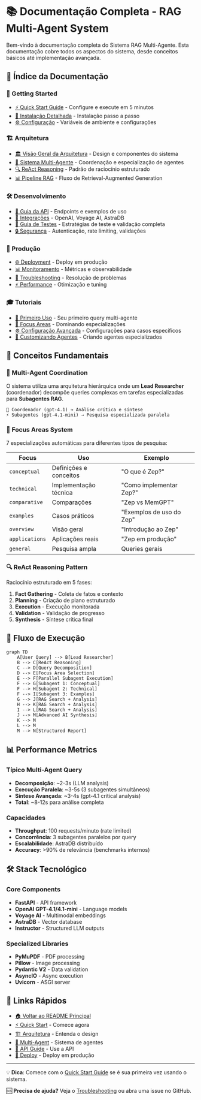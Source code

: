 # 📚 Documentação Completa - RAG Multi-Agent System

Bem-vindo à documentação completa do Sistema RAG Multi-Agente. Esta documentação cobre todos os aspectos do sistema, desde conceitos básicos até implementação avançada.

## 📖 Índice da Documentação

### 🚀 Getting Started
- [⚡ Quick Start Guide](quick-start.md) - Configure e execute em 5 minutos
- [🔧 Instalação Detalhada](installation.md) - Instalação passo a passo
- [⚙️ Configuração](configuration.md) - Variáveis de ambiente e configurações

### 🏗️ Arquitetura
- [🏛️ Visão Geral da Arquitetura](architecture.md) - Design e componentes do sistema
- [🤖 Sistema Multi-Agente](multi-agent.md) - Coordenação e especialização de agentes
- [🔍 ReAct Reasoning](reasoning.md) - Padrão de raciocínio estruturado
- [📊 Pipeline RAG](rag-pipeline.md) - Fluxo de Retrieval-Augmented Generation

### 🛠️ Desenvolvimento
- [📝 Guia da API](api-guide.md) - Endpoints e exemplos de uso
- [🔌 Integrações](integrations.md) - OpenAI, Voyage AI, AstraDB
- [🧪 Guia de Testes](testing.md) - Estratégias de teste e validação completa
- [🔒 Segurança](security.md) - Autenticação, rate limiting, validações

### 🚀 Produção
- [🌐 Deployment](deployment.md) - Deploy em produção
- [📊 Monitoramento](monitoring.md) - Métricas e observabilidade  
- [🔧 Troubleshooting](troubleshooting.md) - Resolução de problemas
- [⚡ Performance](performance.md) - Otimização e tuning

### 🎓 Tutoriais
- [🔰 Primeiro Uso](tutorials/first-use.md) - Seu primeiro query multi-agente
- [🎯 Focus Areas](tutorials/focus-areas.md) - Dominando especializações
- [⚙️ Configuração Avançada](tutorials/advanced-config.md) - Configurações para casos específicos
- [🤖 Customizando Agentes](tutorials/custom-agents.md) - Criando agentes especializados

## 🎯 Conceitos Fundamentais

### 🤖 Multi-Agent Coordination
O sistema utiliza uma arquitetura hierárquica onde um **Lead Researcher** (coordenador) decompõe queries complexas em tarefas especializadas para **Subagentes RAG**.

```
🧠 Coordenador (gpt-4.1) → Análise crítica e síntese
⚡ Subagentes (gpt-4.1-mini) → Pesquisa especializada paralela
```

### 🎯 Focus Areas System
7 especializações automáticas para diferentes tipos de pesquisa:

| Focus | Uso | Exemplo |
|-------|-----|---------|
| `conceptual` | Definições e conceitos | "O que é Zep?" |
| `technical` | Implementação técnica | "Como implementar Zep?" |
| `comparative` | Comparações | "Zep vs MemGPT" |
| `examples` | Casos práticos | "Exemplos de uso do Zep" |
| `overview` | Visão geral | "Introdução ao Zep" |
| `applications` | Aplicações reais | "Zep em produção" |
| `general` | Pesquisa ampla | Queries gerais |

### 🔍 ReAct Reasoning Pattern
Raciocínio estruturado em 5 fases:

1. **Fact Gathering** - Coleta de fatos e contexto
2. **Planning** - Criação de plano estruturado  
3. **Execution** - Execução monitorada
4. **Validation** - Validação de progresso
5. **Synthesis** - Síntese crítica final

## 🚀 Fluxo de Execução

```mermaid
graph TD
    A[User Query] --> B[Lead Researcher]
    B --> C[ReAct Reasoning]
    C --> D[Query Decomposition]
    D --> E[Focus Area Selection]
    E --> F[Parallel Subagent Execution]
    F --> G[Subagent 1: Conceptual]
    F --> H[Subagent 2: Technical] 
    F --> I[Subagent 3: Examples]
    G --> J[RAG Search + Analysis]
    H --> K[RAG Search + Analysis]
    I --> L[RAG Search + Analysis]
    J --> M[Advanced AI Synthesis]
    K --> M
    L --> M
    M --> N[Structured Report]
```

## 📊 Performance Metrics

### Típico Multi-Agent Query
- **Decomposição**: ~2-3s (LLM analysis)
- **Execução Paralela**: ~3-5s (3 subagentes simultâneos)
- **Síntese Avançada**: ~3-4s (gpt-4.1 critical analysis)
- **Total**: ~8-12s para análise completa

### Capacidades
- **Throughput**: 100 requests/minuto (rate limited)
- **Concorrência**: 3 subagentes paralelos por query
- **Escalabilidade**: AstraDB distribuído
- **Accuracy**: >90% de relevância (benchmarks internos)

## 🛠️ Stack Tecnológico

### Core Components
- **FastAPI** - API framework
- **OpenAI GPT-4.1/4.1-mini** - Language models
- **Voyage AI** - Multimodal embeddings
- **AstraDB** - Vector database
- **Instructor** - Structured LLM outputs

### Specialized Libraries  
- **PyMuPDF** - PDF processing
- **Pillow** - Image processing
- **Pydantic V2** - Data validation
- **AsyncIO** - Async execution
- **Uvicorn** - ASGI server

## 🔗 Links Rápidos

- [🏠 Voltar ao README Principal](../README.md)
- [⚡ Quick Start](quick-start.md) - Comece agora
- [🏗️ Arquitetura](architecture.md) - Entenda o design
- [🤖 Multi-Agent](multi-agent.md) - Sistema de agentes
- [📝 API Guide](api-guide.md) - Use a API
- [🚀 Deploy](deployment.md) - Deploy em produção

---

💡 **Dica**: Comece com o [Quick Start Guide](quick-start.md) se é sua primeira vez usando o sistema.

🆘 **Precisa de ajuda?** Veja o [Troubleshooting](troubleshooting.md) ou abra uma issue no GitHub.